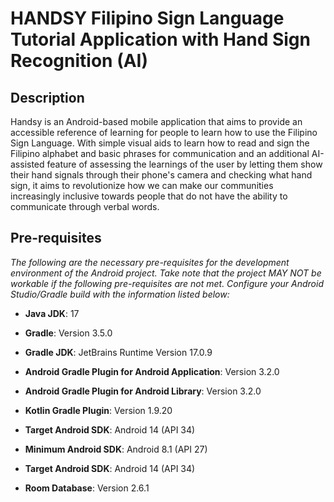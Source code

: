 # HANDSY Filipino Sign Language Tutorial Application with Hand Sign Recognition (AI)

## Description

Handsy is an Android-based mobile application that aims to provide an accessible reference of learning for people to learn how to use the Filipino Sign Language. With simple visual aids to learn how to read and sign the Filipino alphabet and basic phrases for communication and an additional AI-assisted feature of assessing the learnings of the user by letting them show their hand signals through their phone's camera and checking what hand sign, it aims to revolutionize how we can make our communities increasingly inclusive towards people that do not have the ability to communicate through verbal words.

## Pre-requisites

*The following are the necessary pre-requisites for the development environment of the Android project. Take note that the project MAY NOT be workable if the following pre-requisites are not met. Configure your Android Studio/Gradle build with the information listed below:*

- **Java JDK**: 17
- **Gradle**: Version 3.5.0
- **Gradle JDK**: JetBrains Runtime Version 17.0.9

- **Android Gradle Plugin for Android Application**: Version 3.2.0
- **Android Gradle Plugin for Android Library**: Version 3.2.0
- **Kotlin Gradle Plugin**: Version 1.9.20

- **Target Android SDK**: Android 14 (API 34)
- **Minimum Android SDK**: Android 8.1 (API 27)
- **Target Android SDK**: Android 14 (API 34)

- **Room Database**: Version 2.6.1
